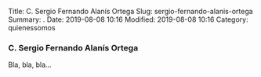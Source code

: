 Title: C. Sergio Fernando Alanís Ortega
Slug: sergio-fernando-alanis-ortega
Summary: .
Date: 2019-08-08 10:16
Modified: 2019-08-08 10:16
Category: quienessomos


### C. Sergio Fernando Alanís Ortega

Bla, bla, bla...
